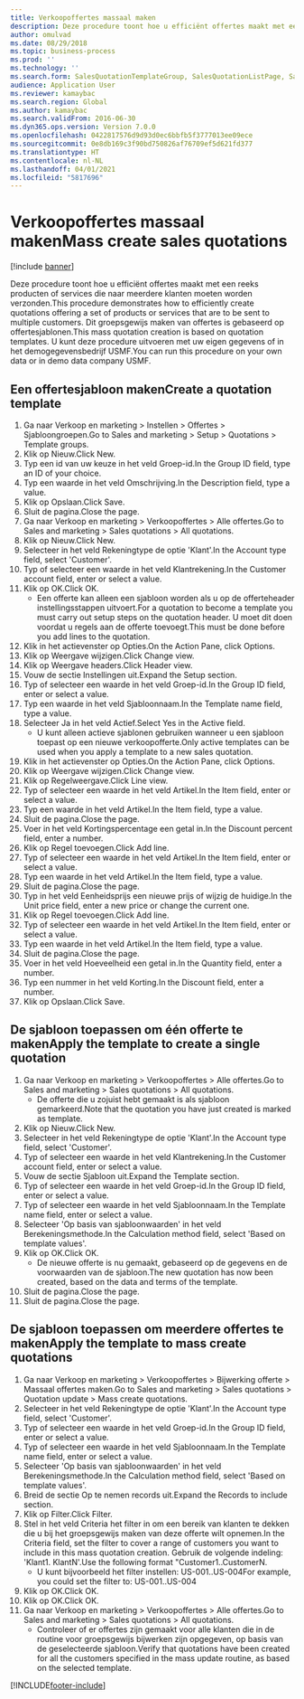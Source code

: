 ```yaml
---
title: Verkoopoffertes massaal maken
description: Deze procedure toont hoe u efficiënt offertes maakt met een reeks producten of services die naar meerdere klanten moeten worden verzonden.
author: omulvad
ms.date: 08/29/2018
ms.topic: business-process
ms.prod: ''
ms.technology: ''
ms.search.form: SalesQuotationTemplateGroup, SalesQuotationListPage, SalesCreateQuotation, SalesQuotationTable, SysQueryForm, SalesQuickQuote
audience: Application User
ms.reviewer: kamaybac
ms.search.region: Global
ms.author: kamaybac
ms.search.validFrom: 2016-06-30
ms.dyn365.ops.version: Version 7.0.0
ms.openlocfilehash: 0422817576d9d93d0ec6bbfb5f3777013ee09ece
ms.sourcegitcommit: 0e8db169c3f90bd750826af76709ef5d621fd377
ms.translationtype: HT
ms.contentlocale: nl-NL
ms.lasthandoff: 04/01/2021
ms.locfileid: "5817696"
---
```

# <a name="mass-create-sales-quotations"></a><span data-ttu-id="5c59f-103">Verkoopoffertes massaal maken</span><span class="sxs-lookup"><span data-stu-id="5c59f-103">Mass create sales quotations</span></span>

[!include [banner](../../includes/banner.md)]

<span data-ttu-id="5c59f-104">Deze procedure toont hoe u efficiënt offertes maakt met een reeks producten of services die naar meerdere klanten moeten worden verzonden.</span><span class="sxs-lookup"><span data-stu-id="5c59f-104">This procedure demonstrates how to efficiently create quotations offering a set of products or services that are to be sent to multiple customers.</span></span> <span data-ttu-id="5c59f-105">Dit groepsgewijs maken van offertes is gebaseerd op offertesjablonen.</span><span class="sxs-lookup"><span data-stu-id="5c59f-105">This mass quotation creation is based on quotation templates.</span></span> <span data-ttu-id="5c59f-106">U kunt deze procedure uitvoeren met uw eigen gegevens of in het demogegevensbedrijf USMF.</span><span class="sxs-lookup"><span data-stu-id="5c59f-106">You can run this procedure on your own data or in demo data company USMF.</span></span>


## <a name="create-a-quotation-template"></a><span data-ttu-id="5c59f-107">Een offertesjabloon maken</span><span class="sxs-lookup"><span data-stu-id="5c59f-107">Create a quotation template</span></span>
1. <span data-ttu-id="5c59f-108">Ga naar Verkoop en marketing > Instellen > Offertes > Sjabloongroepen.</span><span class="sxs-lookup"><span data-stu-id="5c59f-108">Go to Sales and marketing > Setup > Quotations > Template groups.</span></span>
2. <span data-ttu-id="5c59f-109">Klik op Nieuw.</span><span class="sxs-lookup"><span data-stu-id="5c59f-109">Click New.</span></span>
3. <span data-ttu-id="5c59f-110">Typ een id van uw keuze in het veld Groep-id.</span><span class="sxs-lookup"><span data-stu-id="5c59f-110">In the Group ID field, type an ID of your choice.</span></span>
4. <span data-ttu-id="5c59f-111">Typ een waarde in het veld Omschrijving.</span><span class="sxs-lookup"><span data-stu-id="5c59f-111">In the Description field, type a value.</span></span>
5. <span data-ttu-id="5c59f-112">Klik op Opslaan.</span><span class="sxs-lookup"><span data-stu-id="5c59f-112">Click Save.</span></span>
6. <span data-ttu-id="5c59f-113">Sluit de pagina.</span><span class="sxs-lookup"><span data-stu-id="5c59f-113">Close the page.</span></span>
7. <span data-ttu-id="5c59f-114">Ga naar Verkoop en marketing > Verkoopoffertes > Alle offertes.</span><span class="sxs-lookup"><span data-stu-id="5c59f-114">Go to Sales and marketing > Sales quotations > All quotations.</span></span>
8. <span data-ttu-id="5c59f-115">Klik op Nieuw.</span><span class="sxs-lookup"><span data-stu-id="5c59f-115">Click New.</span></span>
9. <span data-ttu-id="5c59f-116">Selecteer in het veld Rekeningtype de optie 'Klant'.</span><span class="sxs-lookup"><span data-stu-id="5c59f-116">In the Account type field, select 'Customer'.</span></span>
10. <span data-ttu-id="5c59f-117">Typ of selecteer een waarde in het veld Klantrekening.</span><span class="sxs-lookup"><span data-stu-id="5c59f-117">In the Customer account field, enter or select a value.</span></span>
11. <span data-ttu-id="5c59f-118">Klik op OK.</span><span class="sxs-lookup"><span data-stu-id="5c59f-118">Click OK.</span></span>
    * <span data-ttu-id="5c59f-119">Een offerte kan alleen een sjabloon worden als u op de offerteheader instellingsstappen uitvoert.</span><span class="sxs-lookup"><span data-stu-id="5c59f-119">For a quotation to become a template you must carry out  setup steps on the quotation header.</span></span> <span data-ttu-id="5c59f-120">U moet dit doen voordat u regels aan de offerte toevoegt.</span><span class="sxs-lookup"><span data-stu-id="5c59f-120">This must be done before you add lines to the quotation.</span></span>   
12. <span data-ttu-id="5c59f-121">Klik in het actievenster op Opties.</span><span class="sxs-lookup"><span data-stu-id="5c59f-121">On the Action Pane, click Options.</span></span>
13. <span data-ttu-id="5c59f-122">Klik op Weergave wijzigen.</span><span class="sxs-lookup"><span data-stu-id="5c59f-122">Click Change view.</span></span>
14. <span data-ttu-id="5c59f-123">Klik op Weergave headers.</span><span class="sxs-lookup"><span data-stu-id="5c59f-123">Click Header view.</span></span>
15. <span data-ttu-id="5c59f-124">Vouw de sectie Instellingen uit.</span><span class="sxs-lookup"><span data-stu-id="5c59f-124">Expand the Setup section.</span></span>
16. <span data-ttu-id="5c59f-125">Typ of selecteer een waarde in het veld Groep-id.</span><span class="sxs-lookup"><span data-stu-id="5c59f-125">In the Group ID field, enter or select a value.</span></span>
17. <span data-ttu-id="5c59f-126">Typ een waarde in het veld Sjabloonnaam.</span><span class="sxs-lookup"><span data-stu-id="5c59f-126">In the Template name field, type a value.</span></span>
18. <span data-ttu-id="5c59f-127">Selecteer Ja in het veld Actief.</span><span class="sxs-lookup"><span data-stu-id="5c59f-127">Select Yes in the Active field.</span></span>
    * <span data-ttu-id="5c59f-128">U kunt alleen actieve sjablonen gebruiken wanneer u een sjabloon toepast op een nieuwe verkoopofferte.</span><span class="sxs-lookup"><span data-stu-id="5c59f-128">Only active templates can be used when you apply a template to a new sales quotation.</span></span>  
19. <span data-ttu-id="5c59f-129">Klik in het actievenster op Opties.</span><span class="sxs-lookup"><span data-stu-id="5c59f-129">On the Action Pane, click Options.</span></span>
20. <span data-ttu-id="5c59f-130">Klik op Weergave wijzigen.</span><span class="sxs-lookup"><span data-stu-id="5c59f-130">Click Change view.</span></span>
21. <span data-ttu-id="5c59f-131">Klik op Regelweergave.</span><span class="sxs-lookup"><span data-stu-id="5c59f-131">Click Line view.</span></span>
22. <span data-ttu-id="5c59f-132">Typ of selecteer een waarde in het veld Artikel.</span><span class="sxs-lookup"><span data-stu-id="5c59f-132">In the Item field, enter or select a value.</span></span>
23. <span data-ttu-id="5c59f-133">Typ een waarde in het veld Artikel.</span><span class="sxs-lookup"><span data-stu-id="5c59f-133">In the Item field, type a value.</span></span>
24. <span data-ttu-id="5c59f-134">Sluit de pagina.</span><span class="sxs-lookup"><span data-stu-id="5c59f-134">Close the page.</span></span>
25. <span data-ttu-id="5c59f-135">Voer in het veld Kortingspercentage een getal in.</span><span class="sxs-lookup"><span data-stu-id="5c59f-135">In the Discount percent field, enter a number.</span></span>
26. <span data-ttu-id="5c59f-136">Klik op Regel toevoegen.</span><span class="sxs-lookup"><span data-stu-id="5c59f-136">Click Add line.</span></span>
27. <span data-ttu-id="5c59f-137">Typ of selecteer een waarde in het veld Artikel.</span><span class="sxs-lookup"><span data-stu-id="5c59f-137">In the Item field, enter or select a value.</span></span>
28. <span data-ttu-id="5c59f-138">Typ een waarde in het veld Artikel.</span><span class="sxs-lookup"><span data-stu-id="5c59f-138">In the Item field, type a value.</span></span>
29. <span data-ttu-id="5c59f-139">Sluit de pagina.</span><span class="sxs-lookup"><span data-stu-id="5c59f-139">Close the page.</span></span>
30. <span data-ttu-id="5c59f-140">Typ in het veld Eenheidsprijs een nieuwe prijs of wijzig de huidige.</span><span class="sxs-lookup"><span data-stu-id="5c59f-140">In the Unit price field, enter a new price or change the current one.</span></span>
31. <span data-ttu-id="5c59f-141">Klik op Regel toevoegen.</span><span class="sxs-lookup"><span data-stu-id="5c59f-141">Click Add line.</span></span>
32. <span data-ttu-id="5c59f-142">Typ of selecteer een waarde in het veld Artikel.</span><span class="sxs-lookup"><span data-stu-id="5c59f-142">In the Item field, enter or select a value.</span></span>
33. <span data-ttu-id="5c59f-143">Typ een waarde in het veld Artikel.</span><span class="sxs-lookup"><span data-stu-id="5c59f-143">In the Item field, type a value.</span></span>
34. <span data-ttu-id="5c59f-144">Sluit de pagina.</span><span class="sxs-lookup"><span data-stu-id="5c59f-144">Close the page.</span></span>
35. <span data-ttu-id="5c59f-145">Voer in het veld Hoeveelheid een getal in.</span><span class="sxs-lookup"><span data-stu-id="5c59f-145">In the Quantity field, enter a number.</span></span>
36. <span data-ttu-id="5c59f-146">Typ een nummer in het veld Korting.</span><span class="sxs-lookup"><span data-stu-id="5c59f-146">In the Discount field, enter a number.</span></span>
37. <span data-ttu-id="5c59f-147">Klik op Opslaan.</span><span class="sxs-lookup"><span data-stu-id="5c59f-147">Click Save.</span></span>

## <a name="apply-the-template-to-create-a-single-quotation"></a><span data-ttu-id="5c59f-148">De sjabloon toepassen om één offerte te maken</span><span class="sxs-lookup"><span data-stu-id="5c59f-148">Apply the template to create a single quotation</span></span>
1. <span data-ttu-id="5c59f-149">Ga naar Verkoop en marketing > Verkoopoffertes > Alle offertes.</span><span class="sxs-lookup"><span data-stu-id="5c59f-149">Go to Sales and marketing > Sales quotations > All quotations.</span></span>
    * <span data-ttu-id="5c59f-150">De offerte die u zojuist hebt gemaakt is als sjabloon gemarkeerd.</span><span class="sxs-lookup"><span data-stu-id="5c59f-150">Note that the quotation you have just created is marked as template.</span></span>  
2. <span data-ttu-id="5c59f-151">Klik op Nieuw.</span><span class="sxs-lookup"><span data-stu-id="5c59f-151">Click New.</span></span>
3. <span data-ttu-id="5c59f-152">Selecteer in het veld Rekeningtype de optie 'Klant'.</span><span class="sxs-lookup"><span data-stu-id="5c59f-152">In the Account type field, select 'Customer'.</span></span>
4. <span data-ttu-id="5c59f-153">Typ of selecteer een waarde in het veld Klantrekening.</span><span class="sxs-lookup"><span data-stu-id="5c59f-153">In the Customer account field, enter or select a value.</span></span>
5. <span data-ttu-id="5c59f-154">Vouw de sectie Sjabloon uit.</span><span class="sxs-lookup"><span data-stu-id="5c59f-154">Expand the Template section.</span></span>
6. <span data-ttu-id="5c59f-155">Typ of selecteer een waarde in het veld Groep-id.</span><span class="sxs-lookup"><span data-stu-id="5c59f-155">In the Group ID field, enter or select a value.</span></span>
7. <span data-ttu-id="5c59f-156">Typ of selecteer een waarde in het veld Sjabloonnaam.</span><span class="sxs-lookup"><span data-stu-id="5c59f-156">In the Template name field, enter or select a value.</span></span>
8. <span data-ttu-id="5c59f-157">Selecteer 'Op basis van sjabloonwaarden' in het veld Berekeningsmethode.</span><span class="sxs-lookup"><span data-stu-id="5c59f-157">In the Calculation method field, select 'Based on template values'.</span></span>
9. <span data-ttu-id="5c59f-158">Klik op OK.</span><span class="sxs-lookup"><span data-stu-id="5c59f-158">Click OK.</span></span>
    * <span data-ttu-id="5c59f-159">De nieuwe offerte is nu gemaakt, gebaseerd op de gegevens en de voorwaarden van de sjabloon.</span><span class="sxs-lookup"><span data-stu-id="5c59f-159">The new quotation has now been created, based on the data and terms of the template.</span></span>  
10. <span data-ttu-id="5c59f-160">Sluit de pagina.</span><span class="sxs-lookup"><span data-stu-id="5c59f-160">Close the page.</span></span>
11. <span data-ttu-id="5c59f-161">Sluit de pagina.</span><span class="sxs-lookup"><span data-stu-id="5c59f-161">Close the page.</span></span>

## <a name="apply-the-template-to-mass-create-quotations"></a><span data-ttu-id="5c59f-162">De sjabloon toepassen om meerdere offertes te maken</span><span class="sxs-lookup"><span data-stu-id="5c59f-162">Apply the template to mass create quotations</span></span>
1. <span data-ttu-id="5c59f-163">Ga naar Verkoop en marketing > Verkoopoffertes > Bijwerking offerte > Massaal offertes maken.</span><span class="sxs-lookup"><span data-stu-id="5c59f-163">Go to Sales and marketing > Sales quotations > Quotation update > Mass create quotations.</span></span>
2. <span data-ttu-id="5c59f-164">Selecteer in het veld Rekeningtype de optie 'Klant'.</span><span class="sxs-lookup"><span data-stu-id="5c59f-164">In the Account type field, select 'Customer'.</span></span>
3. <span data-ttu-id="5c59f-165">Typ of selecteer een waarde in het veld Groep-id.</span><span class="sxs-lookup"><span data-stu-id="5c59f-165">In the Group ID field, enter or select a value.</span></span>
4. <span data-ttu-id="5c59f-166">Typ of selecteer een waarde in het veld Sjabloonnaam.</span><span class="sxs-lookup"><span data-stu-id="5c59f-166">In the Template name field, enter or select a value.</span></span>
5. <span data-ttu-id="5c59f-167">Selecteer 'Op basis van sjabloonwaarden' in het veld Berekeningsmethode.</span><span class="sxs-lookup"><span data-stu-id="5c59f-167">In the Calculation method field, select 'Based on template values'.</span></span>
6. <span data-ttu-id="5c59f-168">Breid de sectie Op te nemen records uit.</span><span class="sxs-lookup"><span data-stu-id="5c59f-168">Expand the Records to include section.</span></span>
7. <span data-ttu-id="5c59f-169">Klik op Filter.</span><span class="sxs-lookup"><span data-stu-id="5c59f-169">Click Filter.</span></span>
8. <span data-ttu-id="5c59f-170">Stel in het veld Criteria het filter in om een bereik van klanten te dekken die u bij het groepsgewijs maken van deze offerte wilt opnemen.</span><span class="sxs-lookup"><span data-stu-id="5c59f-170">In the Criteria field, set the filter to cover a range of customers you want to include in this mass quotation creation.</span></span> <span data-ttu-id="5c59f-171">Gebruik de volgende indeling: 'Klant1. KlantN'.</span><span class="sxs-lookup"><span data-stu-id="5c59f-171">Use the following format "Customer1..CustomerN.</span></span>
    * <span data-ttu-id="5c59f-172">U kunt bijvoorbeeld het filter instellen: US-001..US-004</span><span class="sxs-lookup"><span data-stu-id="5c59f-172">For example, you could set the filter to: US-001..US-004</span></span>  
9. <span data-ttu-id="5c59f-173">Klik op OK.</span><span class="sxs-lookup"><span data-stu-id="5c59f-173">Click OK.</span></span>
10. <span data-ttu-id="5c59f-174">Klik op OK.</span><span class="sxs-lookup"><span data-stu-id="5c59f-174">Click OK.</span></span>
11. <span data-ttu-id="5c59f-175">Ga naar Verkoop en marketing > Verkoopoffertes > Alle offertes.</span><span class="sxs-lookup"><span data-stu-id="5c59f-175">Go to Sales and marketing > Sales quotations > All quotations.</span></span>
    * <span data-ttu-id="5c59f-176">Controleer of er offertes zijn gemaakt voor alle klanten die in de routine voor groepsgewijs bijwerken zijn opgegeven, op basis van de geselecteerde sjabloon.</span><span class="sxs-lookup"><span data-stu-id="5c59f-176">Verify that quotations have been created for all the customers specified in the mass update routine, as based on the selected template.</span></span>  



[!INCLUDE[footer-include](../../../includes/footer-banner.md)]